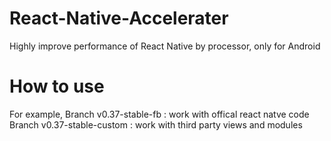 # React-Native-Accelerater
Highly improve performance of React Native by processor, only for Android

# How to use
For example,
Branch v0.37-stable-fb : work with offical react natve code
Branch v0.37-stable-custom : work with third party views and modules

